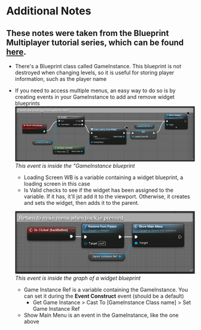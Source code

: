 # Additional Notes
These notes were taken from the Blueprint Multiplayer tutorial series, which can be found [here](https://www.youtube.com/playlist?list=PLZlv_N0_O1gYqSlbGQVKsRg6fpxWndZqZ).     
--  
- There's a Blueprint class called GameInstance. This blueprint is not destroyed when changing levels, so it is useful for storing player information, such as the player name
- If you need to access multiple menus, an easy way to do so is by creating events in your GameInstance to add and remove widget blueprints     
![Template for displaying new widgets](Screenshots/Change_widget_template.png)  
*This event is inside the "GameInstance blueprint*
    - Loading Screen WB is a variable containing a widget blueprint, a loading screen in this case
    - Is Valid checks to see if the widget has been assigned to the variable. If it has, it'll jst add it to the viewport. Otherwise, it creates and sets the widget, then adds it to the parent.  

    ![Template for removing widgets](Screenshots/Exit_widget_template.png)  
    *This event is inside the graph of a widget blueprint*  
    - Game Instance Ref is a variable containing the GameInstance. You can set it during the **Event Construct** event (should be a default)
        - Get Game Instance > Cast To [GameInstance Class name] > Set Game Instance Ref
    - Show Main Menu is an event in the GameInstance, like the one above